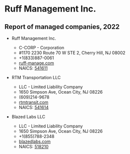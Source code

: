 # Ruff Management Inc.
## Report of managed companies, 2022

- Ruff Management Inc.
  - C-CORP - Corporation
  - #1170 2230 Route 70 W STE 2, Cherry Hill, NJ 08002
  - +1(833)887-0061
  - [ruff-manage.com](https://ruff-manage.com/)
  - NAICS: [541611](https://www.census.gov/naics/?input=management&year=2022&details=541611)

- RTM Transportation LLC
  - LLC - Limited Liability Company
  - 1650 Simpson Ave, Ocean City, NJ 08226
  - (609)214-9678
  - [rtmtransit.com](https://rtmtransit.com)
  - NAICS: [541614](https://www.census.gov/naics/?input=transportation&year=2022&details=541614)

- Blazed Labs LLC
  - LLC - Limited Liability Company
  - 1650 Simpson Ave, Ocean City, NJ 08226
  - +1(855)788-2348
  - [blazedlabs.com](https://blazedlabs.com)
  - NAICS: [518210](https://www.census.gov/naics/?input=software&year=2022&details=518210)